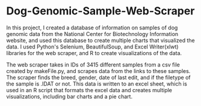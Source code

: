 # Dog-Genomic-Sample-Web-Scraper

In this project, I created a database of information on samples of dog genomic data from the National Center for Biotechnology Information website, and used this database to create multiple charts that visualized the data.  I used Python's Selenium, BeautifulSoup, and Excel Writer(xlwt) libraries for the web scraper, and R to create visualizations of the data.

  The web scraper takes in IDs of 3415 different samples from a csv file created by makeFile.py, and scrapes data from the links to these samples.  The scraper finds the breed, gender, date of last edit, and if the filetype of the sample is .IDAT or not.  This data is written to an excel sheet, which is used in an R script that formats the excel data and creates multiple visualizations, including bar charts and a pie chart.
